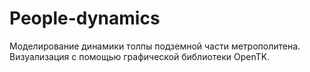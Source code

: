 # People-dynamics

Моделирование динамики толпы подземной части метрополитена. Визуализация с помощью графической библиотеки OpenTK.
